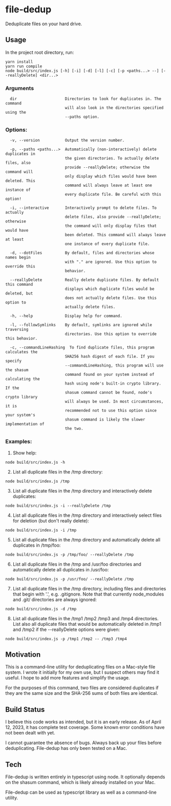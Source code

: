 # file-dedup
Deduplicate files on your hard drive.

## Usage
In the project root directory, run:

```
yarn install
yarn run compile
node build/src/index.js [-h] [-i] [-d] [-l] [-c] [-p <paths...> --] [--reallyDelete] <dir...>
```

### Arguments
```
  dir                     Directories to look for duplicates in. The command
                          will also look in the directories specified using the
                          --paths option.
```

### Options:
```
  -v, --version           Output the version number.

  -p, --paths <paths...>  Automatically (non-interactively) delete duplicates in
                          the given directories. To actually delete files, also
                          provide --reallyDelete; otherwise the command will
                          only display which files would have been deleted. This
                          command will always leave at least one instance of
                          every duplicate file. Be careful with this option!

  -i, --interactive       Interactively prompt to delete files. To actually
                          delete files, also provide --reallyDelete; otherwise
                          the command will only display files that would have
                          been deleted. This command will always leave at least
                          one instance of every duplicate file.

  -d, --dotFiles          By default, files and directories whose names begin
                          with "." are ignored. Use this option to override this
                          behavior.

  --reallyDelete          Really delete duplicate files. By default this command
                          displays which duplicate files would be deleted, but
                          does not actually delete files. Use this option to
                          actually delete files.

  -h, --help              Display help for command.

  -l, --followSymlinks    By default, symlinks are ignored while traversing
                          directories. Use this option to override this behavior.

  -c, --commandLineHashing  To find duplicate files, this program calculates the
                          SHA256 hash digest of each file. If you specify
                          --commandLineHashing, this program will use the shasum
                          command found on your system instead of calculating the
                          hash using node's built-in crypto library. If the
                          shasum command cannot be found, node's crypto library
                          will always be used. In most circumstances, it is
                          recommended not to use this option since your system's
                          shasum command is likely the slower implementation of
                          the two.
```

### Examples:

1. Show help:

```
node build/src/index.js -h
```

2. List all duplicate files in the /tmp directory:

```
node build/src/index.js /tmp
```

3. List all duplicate files in the /tmp directory and interactively delete
duplicates:

```
node build/src/index.js -i --reallyDelete /tmp
```

4. List all duplicate files in the /tmp directory and interactively select files
for deletion (but don't really delete):

```
node build/src/index.js -i /tmp
```

5. List all duplicate files in the /tmp directory and automatically delete
all duplicates in /tmp/foo:
```
node build/src/index.js -p /tmp/foo/ --reallyDelete /tmp
```

6. List all duplicate files in the /tmp and /usr/foo directories and automatically
delete all duplicates in /usr/foo:
```
node build/src/index.js -p /usr/foo/ --reallyDelete /tmp
```

7. List all duplicate files in the /tmp directory, including files and directories
that begin with '.', e.g. .gitignore. Note that that currently node_modules and
.git/ directories are always ignored:
```
node build/src/index.js -d /tmp
```

8. List all duplicate files in the /tmp1 /tmp2 /tmp3 and /tmp4 directories. List
also all duplicate files that would be automatically deleted in /tmp1 and /tmp2
if the --reallyDelete options were given:
```
node build/src/index.js -p /tmp1 /tmp2 -- /tmp3 /tmp4
```


## Motivation

This is a command-line utility for deduplicating files on a Mac-style
file system. I wrote it initially for my own use, but I suspect others may find
it useful. I hope to add more features and simplify the usage.

For the purposes of this command, two files are considered duplicates if they
are the same size and the SHA-256 sums of both files are identical.

## Build Status

I believe this code works as intended, but it is an early release. As of April
12, 2023, it has complete test coverage. Some known error conditions have not
been dealt with yet.

I cannot guarantee the absence of bugs. Always back up your files before
deduplicating. File-dedup has only been tested on a Mac.

## Tech

File-dedup is written entirely in typescript using node. It optionally depends
on the shasum command, which is likely already installed on your Mac.

File-dedup can be used as typescript library as well as a command-line utility.


